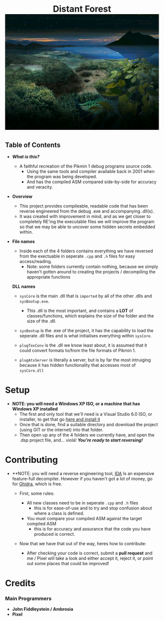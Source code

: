 <h1 align="center"> Distant Forest </hr>
<br>
<img src = "graphics/SelectScreen.png" alt = "Map selection screen of Pikmin 1">

## Table of Contents

* ***What is this?***
	- A faithful recreation of the Pikmin 1 debug programs source code.
		- Using the same tools and compiler available back in 2001 when the program was being developed.
		- And has the compiled ASM compared side-by-side for accuracy and veracity.


* **Overview** 
	- This project provides compileable, readable code that has been reverse engineered from the debug .exe and accompanying .dll(s).
	- It was created with improvement in mind, and as we get closer to completely RE'ing the executable files we will improve the program so that we may be able to uncover some hidden secrets embedded within.

* **File names**	
	- Inside each of the 4 folders contains everything we have reversed from the exectuable in seperate `.cpp` and `.h` files for easy access/reading.
		- Note: some folders currently contain nothing, because we simply haven't gotten around to creating the projects / decompiling the appropriate functions
	
	**DLL names**
	
	- `sysCore` is the main .dll that is `imported` by all of the other .dlls and `sysBootup.exe`.
		- This .dll is the most important, and contains a **LOT** of classes/functions, which explains the size of the folder and the size of the .dll.
		
	- `sysBootup` is the .exe of the project, it has the capability to load the seperate .dll files and is what initialises everything within `sysCore`.
	
	- `plugTexConv` is the .dll we know least about, it is assumed that it could convert formats to/from the file formats of Pikmin 1.
	
	- `plugAtxServer` is literally a server, but is by far the most intruiging because it has hidden functionality that accesses most of `sysCore.dll`
	

# Setup

* **NOTE: you will need a Windows XP ISO, or a machine that has Windows XP installed**
	- The first and only tool that we'll need is a Visual Studio 6.0 ISO, or installer, to get that go [here and install it](https://winworldpc.com/product/microsoft-visual-stu/60)
	- Once that is done, find a suitable directory and download the project (using GIT or the internet) into that folder.
	- Then open up any of the 4 folders we currently have, and open the .dsp project file, and... violá! ***You're ready to start reversing!***

# Contributing

* **NOTE: you will need a reverse engineering tool, [IDA](https://www.hex-rays.com/products/decompiler/) Is an expensive feature-full decompiler. However if you haven't got a lot of money, go for [Ghidra](https://ghidra-sre.org/), which is free.

	- First, some rules:
		- All new classes need to be in seperate `.cpp` and `.h` files 
			- this is for ease-of-use and to try and stop confusion about where a class is defined.
		- You must compare your compiled ASM against the target compiled ASM
			- this is for accuracy and assurance that the code you have produced is correct.
	
	- Now that we have that out of the way, heres how to contribute:
		<br>
		- After checking your code is correct, submit a **pull request** and me / Pixel will take a look and either accept it, reject it, or point out some places that could be improved!
		
# Credits

### Main Programmers
* **John Fiddleystein / Ambrosia**
* **Pixel**
